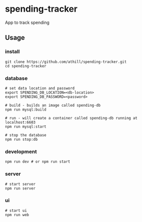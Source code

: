# spending-tracker

App to track spending


## Usage
### install
```
git clone https://github.com/athill/spending-tracker.git
cd spending-tracker
```

### database
```
# set data location and password
export SPENDING_DB_LOCATION=<db-location>
export SPENDING_DB_PASSWORD=<password>

# build - builds an image called spending-db
npm run mysql:build

# run - will create a container called spending-db running at localhost:6603
npm run mysql:start

# stop the database
npm run stop:db
```

### development
```
npm run dev # or npm run start
```

### server
```
# start server
npm run server
```

### ui
```
# start ui
npm run web
```



